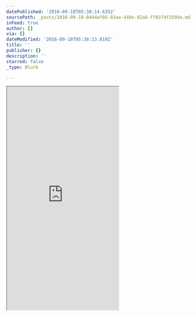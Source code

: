 ```yaml
---
datePublished: '2016-09-18T05:38:14.635Z'
sourcePath: _posts/2016-09-18-8444ef05-83ae-448e-92a8-ff8374f2599a.md
inFeed: true
author: []
via: {}
dateModified: '2016-09-18T05:38:13.819Z'
title: ''
publisher: {}
description: ''
starred: false
_type: Blurb

---
```

<iframe src="https://the-grid.github.io/ed-userhtml/?g=eJy1kU9vnDAQxe_5FGuk5gZ4xsZAtCRadXtJQ1SpOfRq8ACO-LPCbNndT18ne4jaHqsePJKfZ55_erO1zawH2rzXapoNzUXAg42b6yLoluXg7uL40E3L5M7j0kUjLTENFZlIu8PpobamQCAJqaJQ8CQLJRoKNYIMjQSUnPNM1cmtoV6fnyZtimU-0q3rraHv3bR-87Id26LRvaNgs1qzdEUAfizYdGTbbikC5S_32_hKen9zs_13Zp1KAlOZMK8aEUrQGGaiTsJM5qnilHOq6__C_Bvjuq5RO01tT1E9DfGgD-4K-nCoCgYDSF8yfwQDA7mSESqlAFIJiUiRofHAkRCpQA5MGOARTxKBiEwMyMACR8nQpipjsgER-aY3r7c3x0_8k9jxE2UNQpNKnSeq9ttjeClf9p_dfnd5vHwRT6-lfbE7-Vx-XcvX3Vju2-OzffzBEuLXXxyNDF09M_kTpEdLfYbeK_tIBv9M5u_VLeeeiuCq3HlB9_20Nse-98ZE40eUvwA_zNRz" height="600" style=""></iframe>